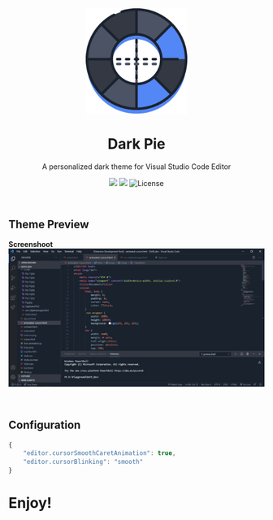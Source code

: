 <div align="center">

<img src="image/256.png" width="200" />

# Dark Pie
A personalized dark theme for Visual Studio Code Editor
</div>

<p align="center">
<img src="https://img.shields.io/badge/github-abutahermuhammad-4b5365a6.svg?style=for-the-badge&colorB=6494ed"/>
<img src="https://vsmarketplacebadge.apphb.com/downloads/AT-mAh.dark-pie.svg?colorB=0f141b&style=for-the-badge"/>
<img src="https://img.shields.io/github/license/ozkanonur/vscode-deepdark-material?colorB=0f141b&style=for-the-badge" alt="License"/>
</p>
<br/>

## Theme Preview
<p align="center">

__Screenshoot__
![Dark Pie - Screenshoot](https://raw.githubusercontent.com/AbuTaherMuhammad/Dark-Pie/master/image/screenshoot.png?token=ALW2JYCCZOHNH6TQDXZ26ZLAP3CHU)
</p>

<br/>

## Configuration

```js
{
    "editor.cursorSmoothCaretAnimation": true,
    "editor.cursorBlinking": "smooth"
}
```

# Enjoy!